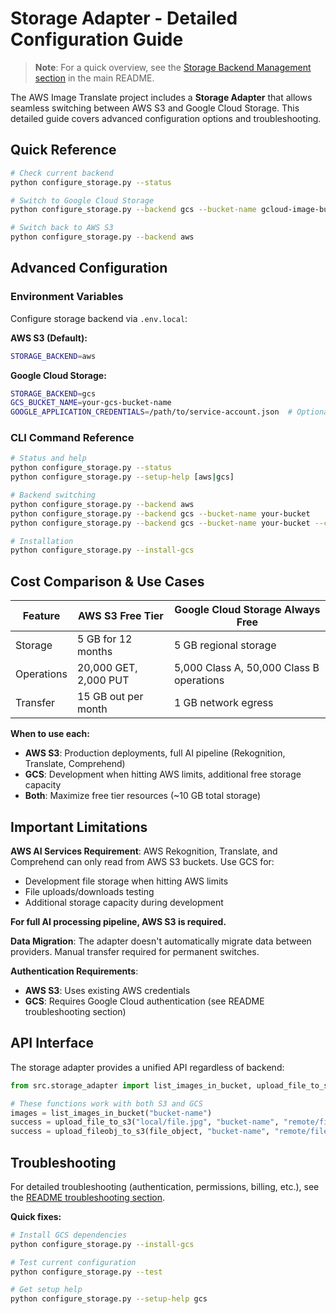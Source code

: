 # Storage Adapter - Detailed Configuration Guide

> **Note**: For a quick overview, see the [Storage Backend Management section](README.md#-storage-backend-management) in the main README.

The AWS Image Translate project includes a **Storage Adapter** that allows seamless switching between AWS S3 and Google Cloud Storage. This detailed guide covers advanced configuration options and troubleshooting.

## Quick Reference

```bash
# Check current backend
python configure_storage.py --status

# Switch to Google Cloud Storage
python configure_storage.py --backend gcs --bucket-name gcloud-image-bucket

# Switch back to AWS S3
python configure_storage.py --backend aws
```

## Advanced Configuration

### Environment Variables

Configure storage backend via `.env.local`:

**AWS S3 (Default):**

```bash
STORAGE_BACKEND=aws
```

**Google Cloud Storage:**

```bash
STORAGE_BACKEND=gcs
GCS_BUCKET_NAME=your-gcs-bucket-name
GOOGLE_APPLICATION_CREDENTIALS=/path/to/service-account.json  # Optional
```

### CLI Command Reference

```bash
# Status and help
python configure_storage.py --status
python configure_storage.py --setup-help [aws|gcs]

# Backend switching
python configure_storage.py --backend aws
python configure_storage.py --backend gcs --bucket-name your-bucket
python configure_storage.py --backend gcs --bucket-name your-bucket --credentials /path/to/key.json

# Installation
python configure_storage.py --install-gcs
```

## Cost Comparison & Use Cases

| Feature | AWS S3 Free Tier | Google Cloud Storage Always Free |
|---------|------------------|-----------------------------------|
| Storage | 5 GB for 12 months | 5 GB regional storage |
| Operations | 20,000 GET, 2,000 PUT | 5,000 Class A, 50,000 Class B operations |
| Transfer | 15 GB out per month | 1 GB network egress |

**When to use each:**

- **AWS S3**: Production deployments, full AI pipeline (Rekognition, Translate, Comprehend)
- **GCS**: Development when hitting AWS limits, additional free storage capacity
- **Both**: Maximize free tier resources (~10 GB total storage)

## Important Limitations

**AWS AI Services Requirement**: AWS Rekognition, Translate, and Comprehend can only read from AWS S3 buckets. Use GCS for:

- Development file storage when hitting AWS limits
- File uploads/downloads testing
- Additional storage capacity during development

**For full AI processing pipeline, AWS S3 is required.**

**Data Migration**: The adapter doesn't automatically migrate data between providers. Manual transfer required for permanent switches.

**Authentication Requirements**:

- **AWS S3**: Uses existing AWS credentials
- **GCS**: Requires Google Cloud authentication (see README troubleshooting section)

## API Interface

The storage adapter provides a unified API regardless of backend:

```python
from src.storage_adapter import list_images_in_bucket, upload_file_to_s3, upload_fileobj_to_s3

# These functions work with both S3 and GCS
images = list_images_in_bucket("bucket-name")
success = upload_file_to_s3("local/file.jpg", "bucket-name", "remote/file.jpg")
success = upload_fileobj_to_s3(file_object, "bucket-name", "remote/file.jpg")
```

## Troubleshooting

For detailed troubleshooting (authentication, permissions, billing, etc.), see the [README troubleshooting section](README.md#-troubleshooting-storage-issues).

**Quick fixes:**

```bash
# Install GCS dependencies
python configure_storage.py --install-gcs

# Test current configuration
python configure_storage.py --test

# Get setup help
python configure_storage.py --setup-help gcs
```
